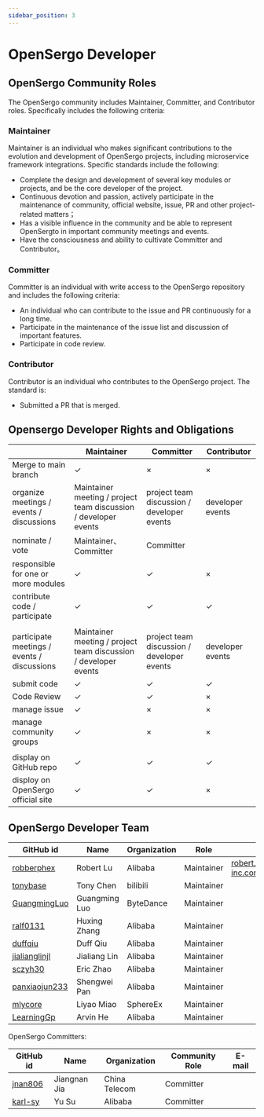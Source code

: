 ```yaml
---
sidebar_position: 3
---
```


# OpenSergo Developer

## OpenSergo Community Roles

The OpenSergo community includes Maintainer, Committer, and Contributor roles. Specifically includes the following criteria:

### Maintainer

Maintainer is an individual who makes significant contributions to the evolution and development of OpenSergo projects, including microservice framework integrations. Specific standards include the following:

* Complete the design and development of several key modules or projects, and be the core developer of the project.
* Continuous devotion and passion, actively participate in the maintenance of community, official website, issue, PR and other project-related matters；
* Has a visible influence in the community and be able to represent OpenSergto in important community meetings and events.
* Have the consciousness and ability to cultivate Committer and Contributor。

### Committer

Committer is an individual with write access to the OpenSergo repository and includes the following criteria:

* An individual who can contribute to the issue and PR continuously for a long time.
* Participate in the maintenance of the issue list and discussion of important features.
* Participate in code review.

### Contributor

Contributor is an individual who contributes to the OpenSergo project. The standard is:

* Submitted a PR that is merged.

## Opensergo Developer Rights and Obligations


|  | Maintainer | Committer | Contributor |
|---|---|---|---|
| Merge to main branch  |  ✓ | ×  |  × |
| organize meetings / events / discussions | Maintainer meeting / project team discussion / developer events | project team discussion / developer events | developer events |
| nominate / vote |  Maintainer、Committer | Committer  |   |
| responsible for one or more modules  | ✓ | ✓ | × |
| contribute code / participate | ✓ | ✓ | ✓ |
|   |   |   |   |
| participate meetings / events / discussions | Maintainer meeting / project team discussion / developer events | project team discussion / developer events | developer events |
| submit code  | ✓ | ✓ | ✓ |
| Code Review  | ✓ | ✓ | × |
| manage issue  | ✓ | × | × |
| manage community groups  | ✓ | × | × |
|   |   |   |   |
| display on GitHub repo | ✓ | ✓ | ✓ |
| disploy on OpenSergo official site | ✓ | ✓ | × |

## OpenSergo Developer Team

| GitHub id | Name | Organization | Role | E-mail |
| --- | ----------- | --- | --- | --- |
| [robberphex](https://github.com/robberphex) | Robert Lu | Alibaba | Maintainer | robert.lyb@alibaba-inc.com |
| [tonybase](https://github.com/tonybase) | Tony Chen | bilibili | Maintainer | |
| [GuangmingLuo](https://github.com/GuangmingLuo) | Guangming Luo | ByteDance | Maintainer | |
| [ralf0131](https://github.com/ralf0131) | Huxing Zhang | Alibaba | Maintainer | |
| [duffqiu](https://github.com/duffqiu) | Duff Qiu | Alibaba | Maintainer | |
| [jialianglinjl](https://github.com/jialianglinjl) | Jialiang Lin | Alibaba | Maintainer | |
| [sczyh30](https://github.com/sczyh30) | Eric Zhao | Alibaba | Maintainer | |
| [panxiaojun233](https://github.com/panxiaojun233) | Shengwei Pan | Alibaba | Maintainer | |
| [mlycore](https://github.com/mlycore) | Liyao Miao | SphereEx | Maintainer | |
| [LearningGp](https://github.com/LearningGp) | Arvin He | Alibaba | Maintainer | |

OpenSergo Committers:

| GitHub id | Name | Organization | Community Role | E-mail |
| --- | ----------- | --- | --- | --- |
| [jnan806](https://github.com/jnan806) | Jiangnan Jia | China Telecom | Committer |  |
| [karl-sy](https://github.com/karl-sy) | Yu Su | Alibaba | Committer | |